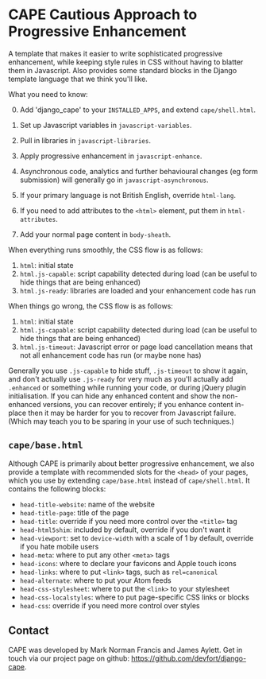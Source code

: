 # CAPE Cautious Approach to Progressive Enhancement

A template that makes it easier to write sophisticated progressive enhancement, while keeping style rules in CSS without having to blatter them in Javascript. Also provides some standard blocks in the Django template language that we think you'll like.

What you need to know:

0. Add 'django_cape' to your `INSTALLED_APPS`, and extend `cape/shell.html`.

1. Set up Javascript variables in `javascript-variables`.

2. Pull in libraries in `javascript-libraries`.

3. Apply progressive enhancement in `javascript-enhance`.

4. Asynchronous code, analytics and further behavioural changes (eg form submission) will generally go in `javascript-asynchronous`.

5. If your primary language is not British English, override `html-lang`.

6. If you need to add attributes to the `<html>` element, put them in `html-attributes`.

7. Add your normal page content in `body-sheath`.

When everything runs smoothly, the CSS flow is as follows:

1. `html`: initial state
2. `html.js-capable`: script capability detected during load (can be useful to hide things that are being enhanced)
3. `html.js-ready`: libraries are loaded and your enhancement code has run

When things go wrong, the CSS flow is as follows:

1. `html`: initial state
2. `html.js-capable`: script capability detected during load (can be useful to hide things that are being enhanced)
3. `html.js-timeout`: Javascript error or page load cancellation means that not all enhancement code has run (or maybe none has)
         
Generally you use `.js-capable` to hide stuff, `.js-timeout` to show it again, and don't actually use `.js-ready` for very much as you'll actually add `.enhanced` or something while running your code, or during jQuery plugin initialisation. If you can hide any enhanced content and show the non-enhanced versions, you can recover entirely; if you enhance content in-place then it may be harder for you to recover from Javascript failure. (Which may teach you to be sparing in your use of such techniques.)

## `cape/base.html`

Although CAPE is primarily about better progressive enhancement, we also provide a template with recommended slots for the `<head>` of your pages, which
you use by extending `cape/base.html` instead of `cape/shell.html`. It contains the following blocks:

* `head-title-website`: name of the website
* `head-title-page`: title of the page
* `head-title`: override if you need more control over the `<title>` tag
* `head-html5shim`: included by default, override if you don't want it
* `head-viewport`: set to `device-width` with a scale of 1 by default, override if you hate mobile users
* `head-meta`: where to put any other `<meta>` tags
* `head-icons`: where to declare your favicons and Apple touch icons
* `head-links`: where to put `<link>` tags, such as `rel=canonical`
* `head-alternate`: where to put your Atom feeds
* `head-css-stylesheet`: where to put the `<link>` to your stylesheet
* `head-css-localstyles`: where to put page-specific CSS links or blocks
* `head-css`: override if you need more control over styles

## Contact

CAPE was developed by Mark Norman Francis and James Aylett. Get in touch via our project page on github: <https://github.com/devfort/django-cape>.

